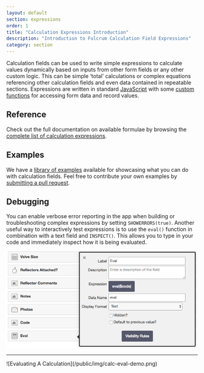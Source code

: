 ```yaml
---
layout: default
section: expressions
order: 1
title: "Calculation Expressions Introduction"
description: "Introduction to Fulcrum Calculation Field Expressions"
category: section
---
```


Calculation fields can be used to write simple expressions to calculate values dynamically based on inputs from other form fields or any other custom logic. This can be simple ‘total’ calculations or complex equations referencing other calculation fields and even data contained in repeatable sections. Expressions are written in standard [JavaScript](https://developer.mozilla.org/en-US/docs/Web/JavaScript) with some [custom functions](/expressions/reference/) for accessing form data and record values.

## Reference

Check out the full documentation on available formulae by browsing the [complete list of calculation expressions](/expressions/reference/).

## Examples

We have a [library of examples](/expressions/examples/) available for showcasing what you can do with calculation fields. Feel free to contribute your own examples by [submitting a pull request](https://github.com/fulcrumapp/developer.fulcrumapp.com/tree/gh-pages/_expression-examples).

## Debugging

You can enable verbose error reporting in the app when building or troubleshooting complex expressions by setting `SHOWERRORS(true)`. Another useful way to interactively test expressions is to use the `eval()` function in combination with a text field and `INSPECT()`. This allows you to type in your code and immediately inspect how it is being evaluated.

![Setting Up An Eval Calculation](/public/img/calc-eval.png)
<hr>
![Evaluating A Calculation](/public/img/calc-eval-demo.png)
